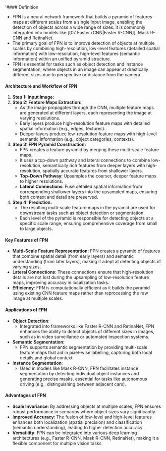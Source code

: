 '#### Definition
- FPN is a neural network framework that builds a pyramid of features maps at different scales from a single input image, enabling the detection of objects across a wide range of sizes. It is commonly integrated into models like [[07 Faster rCNN|Faster R-CNN]], Mask R-CNN and RetinaNet.
- The primary goal of FPN is to improve detection of objects at multiple scales by combining high-resolution, low-level features (detailed spatial information) with low-resolution, high-level features (semantic information) within an unified pyramid structure.
- FPN is essential for tasks such as object detection and instance segmentation, where objects in an image can appear at drastically different sizes due to perspective or distance from the camera.

#### Architecture and Workflow of FPN
1. **Step 1: Input Image:**
2. **Step 2: Feature Maps Extraction:**
	- As the image propagates through the CNN, multiple feature maps are generated at different layers, each representing the image at varying resolutions.
	- Early layers produce high-resolution feature maps with detailed spatial information (e.g., edges, textures).
	- Deeper layers produce low-resolution feature maps with high-level semantic information (e.g., object categories, contexts).
3. **Step 3: FPN Pyramid Construction:**
	- FPN creates a feature pyramid by merging these multi-scale feature maps.
	- It uses a top-down pathway and lateral connections to combine low-resolution, semantically rich features from deeper layers with high-resolution, spatially accurate features from shallower layers.
	- **Top-Down Pathway**: Upsamples the coarser, deeper feature maps to higher resolutions.
	- **Lateral Connections**: Fuse detailed spatial information from corresponding shallower layers into the upsampled maps, ensuring both context and detail are preserved.
4. **Step 4: Prediction:**
	- The resulting multi-scale feature maps in the pyramid are used for downstream tasks such as object detection or segmentation.
	- Each level of the pyramid is responsible for detecting objects at a specific scale range, ensuring comprehensive coverage from small to large objects.
#### Key Features of FPN
- **Multi-Scale Feature Representation**: FPN creates a pyramid of features that combine spatial detail (from early layers) and semantic understanding (from later layers), making it adept at detecting objects of varying sizes.
- **Lateral Connections**: These connections ensure that high-resolution details are not lost during the upsampling of low-resolution feature maps, improving accuracy in localization tasks.
- **Efficiency**: FPN is computationally efficient as it builds the pyramid using existing CNN feature maps rather than reprocessing the raw image at multiple scales.
#### Applications of FPN
- **Object Detection**:
    - Integrated into frameworks like Faster R-CNN and RetinaNet, FPN enhances the ability to detect objects of different sizes in images, such as in video surveillance or automated inspection systems.
- **Semantic Segmentation**:
    - FPN supports semantic segmentation by providing multi-scale feature maps that aid in pixel-wise labelling, capturing both local details and global context.
- **Instance Segmentation**:
    - Used in models like Mask R-CNN, FPN facilitates instance segmentation by detecting individual object instances and generating precise masks, essential for tasks like autonomous driving (e.g., distinguishing between adjacent cars).
#### Advantages of FPN
- **Scale Invariance**: By addressing objects at multiple scales, FPN ensures robust performance in scenarios where object sizes vary significantly.
- **Improved Accuracy**: The fusion of low-level and high-level features enhances both localization (spatial precision) and classification (semantic understanding), leading to higher detection accuracy.
- **Versatility**: FPN can be integrated into various deep learning architectures (e.g., Faster R-CNN, Mask R-CNN, RetinaNet), making it a flexible component for multiple vision tasks.